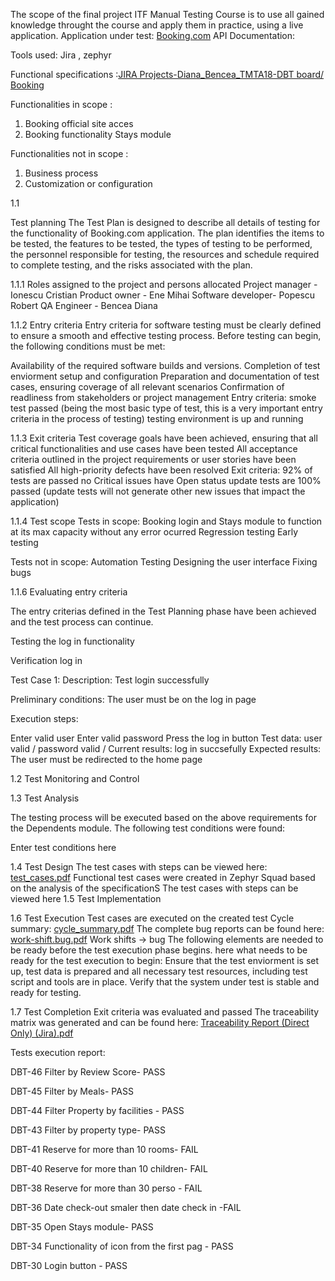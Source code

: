 The scope of the final project
ITF Manual Testing Course is to use all gained knowledge throught the course and apply them in practice, using a live application.
Application under test: [Booking.com](https://www.booking.com/index.ro.html?label=gen173nr-1BCAEoggI46AdIM1gEaMABiAEBmAEguAEXyAEM2AEB6AEBiAIBqAIDuALFqqmuBsACAdICJGI0YjZhZmFiLTYwMDUtNDNmZS04OGVmLTFhYmVjZjgxYTVkY9gCBeACAQ&sid=c1f4c3512d19e2a53e85850b4937f62a&keep_landing=1&sb_price_type=total&)
API Documentation:

Tools used: Jira , zephyr

Functional specifications :[JIRA  Projects-Diana_Bencea_TMTA18-DBT board/ Booking](https://itfclasses.atlassian.net/jira/software/c/projects/DBT/boards/302?issueParent=15181)

Functionalities in scope :
 1. Booking official site acces
 2. Booking functionality Stays module


Functionalities not in scope :
 1. Business process
 2. Customization or configuration
    
1.1

Test planning
The Test Plan is designed to describe all details of testing for the functionality of Booking.com application. The plan identifies the items to be tested, the features to be tested, the types of testing to be performed, the personnel responsible for testing, the resources and schedule required to complete testing, and the risks associated with the plan.

1.1.1 Roles assigned to the project and persons allocated
Project manager - Ionescu Cristian
Product owner - Ene Mihai
Software developer- Popescu Robert
QA Engineer - Bencea Diana

1.1.2 Entry criteria
Entry criteria for software testing must be clearly defined to ensure a smooth and effective testing process. Before testing can begin, the following conditions must be met:

Availability of the required software builds and versions.
Completion of test enviorment setup and configuration
Preparation and documentation of test cases, ensuring coverage of all relevant scenarios
Confirmation of readliness from stakeholders or project management
Entry criteria: smoke test passed (being the most basic type of test, this is a very important entry criteria in the process of testing) testing environment is up and running

1.1.3 Exit criteria
Test coverage goals have been achieved, ensuring that all critical functionalities and use cases have been tested
All acceptance criteria outlined in the project requirements or user stories have been satisfied
All high-priority defects have been resolved
Exit criteria: 92% of tests are passed no Critical issues have Open status update tests are 100% passed (update tests will not generate other new issues that impact the application)

1.1.4 Test scope
Tests in scope:
Booking login and Stays module to function at its max capacity without any error ocurred
Regression testing
Early testing

Tests not in scope:
Automation Testing
Designing the user interface
Fixing bugs


1.1.6 Evaluating entry criteria

The entry criterias defined in the Test Planning phase have been achieved and the test process can continue.

Testing the log in functionality

Verification log in

Test Case 1: Description: Test login successfully

Preliminary conditions: The user must be on the log in page

Execution steps:

Enter valid user
Enter valid password
Press the log in button
Test data: user valid / password valid / Current results: log in succsefully Expected results: The user must be redirected to the home page

1.2 Test Monitoring and Control

1.3 Test Analysis

The testing process will be executed based on the above requirements for the Dependents module. The following test conditions were found:

Enter test conditions here

1.4 Test Design
The test cases with steps can be viewed here: [test_cases.pdf](https://objects.githubusercontent.com/github-production-repository-file-5c1aeb/744105153/14165184?X-Amz-Algorithm=AWS4-HMAC-SHA256&X-Amz-Credential=AKIAVCODYLSA53PQK4ZA%2F20240219%2Fus-east-1%2Fs3%2Faws4_request&X-Amz-Date=20240219T141643Z&X-Amz-Expires=300&X-Amz-Signature=cc1e65d4dc1a65dbdc7f2ce962d5c99e3526290c73fd67a1a6008a4438a24cf5&X-Amz-SignedHeaders=host&actor_id=151565785&key_id=0&repo_id=744105153&response-content-disposition=attachment%3Bfilename%3Dtest_cases.pdf&response-content-type=application%2Fpdf)
Functional test cases were created in Zephyr Squad based on the analysis of the specificationS
The test cases with steps can be viewed here
1.5 Test Implementation

1.6 Test Execution
Test cases are executed on the created test Cycle summary: [cycle_summary.pdf](https://itfclasses.atlassian.net/projects/DBT?selectedItem=com.thed.zephyr.je__cycle-summary)
The complete bug reports can be found here: [work-shift.bug.pdf](https://itfclasses.atlassian.net/jira/software/c/projects/DBT/boards/302?issueParent=15181&issueType=10004)
Work shifts -> bug
The following elements are needed to be ready before the test execution phase begins.
here what needs to be ready for the test execution to begin:
Ensure that the test enviorment is set up, test data is prepared and all necessary test resources, including test script and tools are in place.
Verify that the system under test is stable and ready for testing.

1.7 Test Completion Exit criteria was evaluated and passed
The traceability matrix was generated and can be found here: [Traceability Report (Direct Only) (Jira).pdf](https://github.com/DianaBencea/Manual_Testing_Project_For_-Booking.com-.md/files/14334843/Traceability.Report.Direct.Only.Jira.pdf)

Tests execution report:

DBT-46	Filter by Review Score- PASS

DBT-45	Filter by Meals- PASS

DBT-44	 Filter Property by facilities - PASS

DBT-43	Filter by property type- PASS

DBT-41	Reserve for more than 10 rooms- FAIL

DBT-40	Reserve for more than 10 children- FAIL

DBT-38	Reserve for more than 30 perso - FAIL

DBT-36	Date check-out  smaler then date check in -FAIL

DBT-35	Open Stays module- PASS

DBT-34	Functionality of icon from the first pag - PASS

DBT-30	Login button - PASS
 




